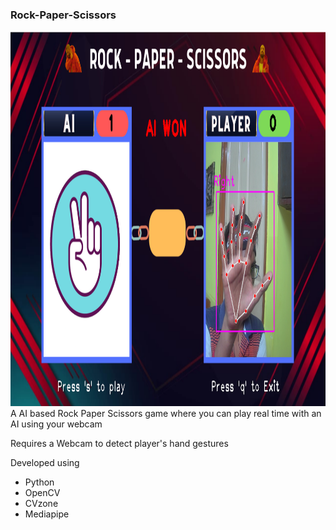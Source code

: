 ### Rock-Paper-Scissors

<img src = "https://github.com/0EnIgma1/Rock-Paper-Scissors/blob/master/demo.PNG" height = 600>
A AI based Rock Paper Scissors game where you can play real time with an AI using your webcam

Requires a Webcam to detect player's hand gestures 

Developed using 
- Python
- OpenCV
- CVzone
- Mediapipe
